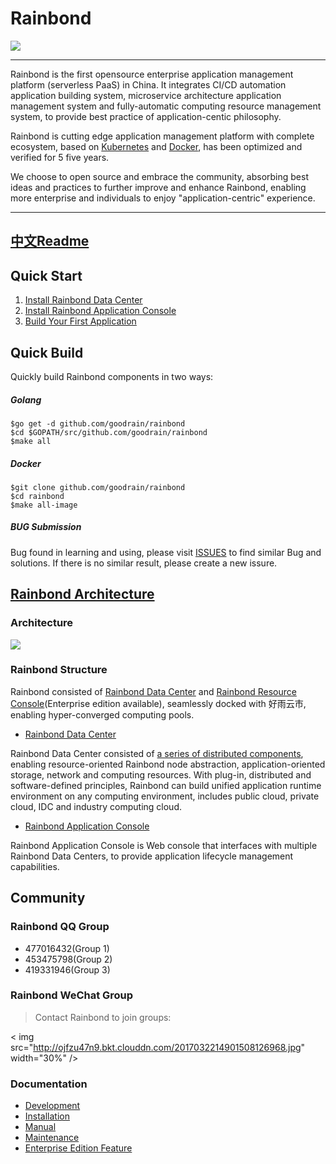 # Rainbond

<img src="https://github.com/goodrain/rainbond/blob/master/docs/rainbond_logo.png">

----
Rainbond is the first opensource enterprise application management platform (serverless PaaS) in China. It integrates CI/CD automation application building system, microservice architecture application management system and fully-automatic computing resource management system, to provide best practice of application-centic philosophy.

Rainbond is cutting edge application management platform with complete ecosystem, based on [Kubernetes](https://github.com/kubernetes/kubernetes) and [Docker](https://github.com/moby/moby), has been optimized and verified for 5 five years.

We choose to open source and embrace the community, absorbing best ideas and practices to further improve and enhance Rainbond, enabling more enterprise and individuals to enjoy "application-centric" experience.

----
## [中文Readme](https://github.com/goodrain/rainbond/blob/master/docs/Readme_cn.md)
## Quick Start

1. [Install Rainbond Data Center]()
2. [Install Rainbond Application Console]()
3. [Build Your First Application]()

## Quick Build

Quickly build Rainbond components in two ways:

##### Golang

```
$go get -d github.com/goodrain/rainbond
$cd $GOPATH/src/github.com/goodrain/rainbond
$make all
```
##### Docker

```
$git clone github.com/goodrain/rainbond
$cd rainbond
$make all-image
```
##### BUG Submission

Bug found in learning and using, please visit [ISSUES](https://github.com/goodrain/rainbond/issues) to find similar Bug and solutions. If there is no similar result, please create a new issure.

## [Rainbond Architecture]()

### Architecture

<img src="https://github.com/goodrain/rainbond/blob/master/docs/rainbond_architecture.png" href="">

### Rainbond Structure

Rainbond consisted of [Rainbond Data Center](https://github.com/goodrain/rainbond) and [Rainbond Resource Console](https://github.com/goodrain/rainbond-ui)(Enterprise edition available), seamlessly docked with 好雨云市, enabling hyper-converged computing pools.

* [Rainbond Data Center]()    

Rainbond Data Center consisted of [a series of distributed components](), enabling resource-oriented Rainbond node abstraction, application-oriented storage, network and computing resources. With plug-in, distributed and software-defined principles, Rainbond can build unified application runtime environment on any computing environment, includes public cloud, private cloud, IDC and industry computing cloud.

* [Rainbond Application Console]()

Rainbond Application Console is Web console that interfaces with multiple Rainbond Data Centers, to provide application lifecycle management capabilities.

## Community

### Rainbond QQ Group

- 477016432(Group 1)  
- 453475798(Group 2)  
- 419331946(Group 3)

### Rainbond WeChat Group

> Contact Rainbond to join groups:

< img src="http://ojfzu47n9.bkt.clouddn.com/2017032214901508126968.jpg" width="30%" />

### Documentation

- [Development](http://doc.goodrain.com/cloudbang-community-install/247616)
- [Installation](http://doc.goodrain.com/cloudbang-community-install/247616)
- [Manual](http://doc.goodrain.com/usage)
- [Maintenance](http://doc.goodrain.com/cloudbang-community-install/215655)
- [Enterprise Edition Feature](http://doc.goodrain.com/cloudbang-enterprise)